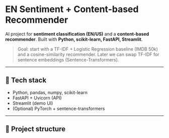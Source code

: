 # EN Sentiment + Content-based Recommender

AI project for **sentiment classification (EN/US)** and a **content-based recommender**.
Built with **Python, scikit-learn, FastAPI, Streamlit**.

> Goal: start with a TF-IDF + Logistic Regression baseline (IMDB 50k) and a cosine-similarity recommender.
> Later we can swap TF-IDF for sentence embeddings (Sentence-Transformers).

---

## 🔧 Tech stack
- Python, pandas, numpy, scikit-learn
- FastAPI + Uvicorn (API)
- Streamlit (demo UI)
- (Optional) PyTorch + sentence-transformers

---

## 📁 Project structure
